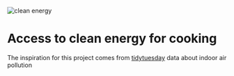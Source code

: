 ![clean energy](https://www.undp.org/sites/g/files/zskgke326/files/2022-06/Save80%20cooking%20Me.jpg)

# Access to clean energy for cooking

The inspiration for this project comes from [tidytuesday](https://github.com/rfordatascience/tidytuesday/blob/master/data/2022/2022-04-12/readme.md) data about indoor air pollution

